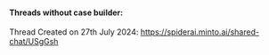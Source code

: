 #### Threads without case builder:
Thread Created on 27th July 2024: https://spiderai.minto.ai/shared-chat/USgGsh
